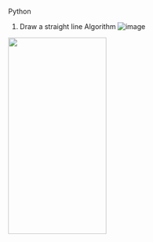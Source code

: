 Python
1. Draw a straight line
Algorithm
![image](https://user-images.githubusercontent.com/79833361/194753567-04f8277c-bd09-4fb7-8e96-a9f4af7b40bf.png )

<img src="https://user-images.githubusercontent.com/79833361/194753567-04f8277c-bd09-4fb7-8e96-a9f4af7b40bf.png"  width="200" height="400" />
